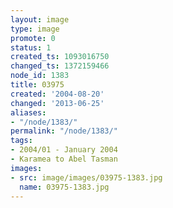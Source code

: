 ```yaml
---
layout: image
type: image
promote: 0
status: 1
created_ts: 1093016750
changed_ts: 1372159466
node_id: 1383
title: 03975
created: '2004-08-20'
changed: '2013-06-25'
aliases:
- "/node/1383/"
permalink: "/node/1383/"
tags:
- 2004/01 - January 2004
- Karamea to Abel Tasman
images:
- src: image/images/03975-1383.jpg
  name: 03975-1383.jpg
---
```


